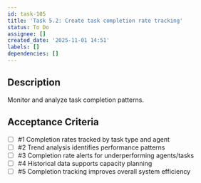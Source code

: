 ```yaml
---
id: task-105
title: 'Task 5.2: Create task completion rate tracking'
status: To Do
assignee: []
created_date: '2025-11-01 14:51'
labels: []
dependencies: []
---
```


## Description

<!-- SECTION:DESCRIPTION:BEGIN -->
Monitor and analyze task completion patterns.
<!-- SECTION:DESCRIPTION:END -->

## Acceptance Criteria
<!-- AC:BEGIN -->
- [ ] #1 Completion rates tracked by task type and agent
- [ ] #2 Trend analysis identifies performance patterns
- [ ] #3 Completion rate alerts for underperforming agents/tasks
- [ ] #4 Historical data supports capacity planning
- [ ] #5 Completion tracking improves overall system efficiency
<!-- AC:END -->
